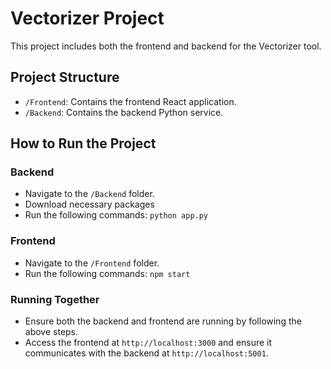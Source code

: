 # Vectorizer Project

This project includes both the frontend and backend for the Vectorizer tool.

## Project Structure
- `/Frontend`: Contains the frontend React application.
- `/Backend`: Contains the backend Python service.

## How to Run the Project

### Backend
- Navigate to the `/Backend` folder.
- Download necessary packages
- Run the following commands: `python app.py`


### Frontend
- Navigate to the `/Frontend` folder.
- Run the following commands: `npm start`


### Running Together
- Ensure both the backend and frontend are running by following the above steps.
- Access the frontend at `http://localhost:3000` and ensure it communicates with the backend at `http://localhost:5001`.

